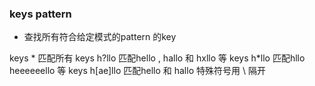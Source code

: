 ### keys pattern
* 查找所有符合给定模式的pattern 的key

keys * 匹配所有
keys h?llo  匹配hello , hallo 和 hxllo 等
keys h*llo  匹配hllo heeeeeello 等
keys h[ae]llo 匹配hello 和 hallo 
特殊符号用 \ 隔开

